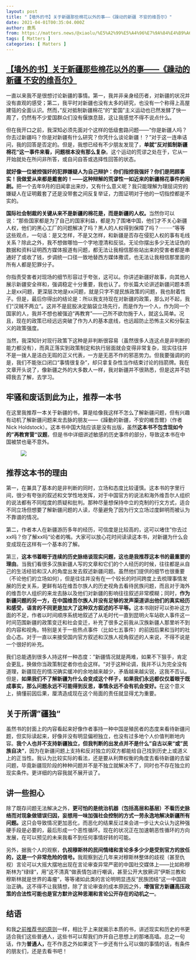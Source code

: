 ```yaml
---
layout: post
title: "【墙外的书】关于新疆那些棉花以外的事——《躁动的新疆 不安的维吾尔》"
date: 2021-04-01T00:35:04.000Z
author: 鹿馬
from: https://matters.news/@xiaolu/%E5%A2%99%E5%A4%96%E7%9A%84%E4%B9%A6-%E5%85%B3%E4%BA%8E%E6%96%B0%E7%96%86%E9%82%A3%E4%BA%9B%E6%A3%89%E8%8A%B1%E4%BB%A5%E5%A4%96%E7%9A%84%E4%BA%8B-%E8%BA%81%E5%8A%A8%E7%9A%84%E6%96%B0%E7%96%86-%E4%B8%8D%E5%AE%89%E7%9A%84%E7%BB%B4%E5%90%BE%E5%B0%94-bafyreiebmfhiexvchtcm2itvdxhktg3aoqg2huc4rf3rvncgfupbrjdmrm
tags: [ Matters ]
categories: [ Matters ]
---
```

<!--1617237304000-->
[【墙外的书】关于新疆那些棉花以外的事——《躁动的新疆 不安的维吾尔》](https://matters.news/@xiaolu/%E5%A2%99%E5%A4%96%E7%9A%84%E4%B9%A6-%E5%85%B3%E4%BA%8E%E6%96%B0%E7%96%86%E9%82%A3%E4%BA%9B%E6%A3%89%E8%8A%B1%E4%BB%A5%E5%A4%96%E7%9A%84%E4%BA%8B-%E8%BA%81%E5%8A%A8%E7%9A%84%E6%96%B0%E7%96%86-%E4%B8%8D%E5%AE%89%E7%9A%84%E7%BB%B4%E5%90%BE%E5%B0%94-bafyreiebmfhiexvchtcm2itvdxhktg3aoqg2huc4rf3rvncgfupbrjdmrm)
------

<div>
<p>一直以来我不是很想讨论新疆的事情。第一，我并非亲身经历者，对新疆的状况并没有直观的感受；第二，我平时对新疆也没有太多的研究，也没有一个称得上高屋建瓴的全面认识。然而，”反对抵制新疆棉花“的”爱国”主义运动也已然发酵了快一周了，仍然有不少爱国群众们没有偃旗息鼓，这让我感觉不得不说点什么。</p><p>但在我开口之前，我深知必须先面对个这样的低级套路问题——“你是新疆人吗？你去过新疆吗？你是对新疆有什么研究？你凭什么谈论新疆！？”对于这一连串诘问，我的回答是否定的。但是，我想已经有不少朋友发现了，<strong>单就”反对抵制新疆棉花“这一事件来看，问题根本没有那么复杂</strong>。这个运动的荒谬之处在于，它从一开始就处在所问非所答，或自问自答或选择性回答的状态。</p><p><strong>就好像一位被控强奸的犯罪嫌疑人为自己辩护：你们指控我强奸？你们是罔顾事实！我做爱从来都是戴套的！——这种辩解的荒谬性一如近来的新疆棉花事件的闹剧。</strong>把一个去年9月的旧闻拿出来炒，又有什么意义呢？我只能理解为理屈词穷的嫌疑人在证明戴套了还是没带套之间反复举证，力图证明对于他的一切指控都是不实的。</p><p><strong>国际社会制裁的关键从来不是新疆的棉花是，而是新疆的人权。</strong>当然你可以说：“那些国家都是为了自己的国家利益，都是为了围堵中国，他们才不关心新疆人权，他们的黑心工厂的问题解决了吗？黑人的人权得到保障了吗？·········”等等这些观点，一句话：是又怎样，不是又怎样，和新疆是否存在侵犯人权的事有毛线关系？除此之外，我不想做哪怕一个字地澄清和反驳。无论你摆出多少无法证伪的数据和资料证明西方媒体报道有问题，都无法让我相信那些站出来的受害者都是串通好了或收了钱，步调统一口径一致地替西方媒体撒谎，也无法让我相信那里面的所有人都是犯罪分子。</p><p>你指责受害者对现场的细节形容过于夸张，这可以。你讲述新疆好故事，向其他人展示新疆安全祥和，强调稳定十分重要，我也认了。你长篇大论讲述新疆问题本质上是xx问题，更深层次地是xx问题，就是只字不提民族政策的问题，我也耐着性子。但是，最后你得出的结论是：所以我支持现在对新疆的政策，那么对不起，我们“汉贼不两立”。这并不是屁股决定脑袋立场先行，而是作为一个人，作为同一个国家的人，我并不想也被强迫“再教育”——己所不欲勿施于人，就这么简单。况且，现在的政策已经远远突破了作为人的基本底线，也远超防止恐怖主义和分裂主义的政策强度。</p><p>当然，我深知针对现行政策下这种是非判断很容易（虽然很多人连这点是非判断的能力都没有），而真正落实到政策制定和执行层面就会变得非常复杂，现实往往并不是一拨人是洁白无瑕的正义代表，一方是无恶不作的邪恶势力。但我要强调的的是，我们不能张口闭口“事情很复杂”，却只拿复杂性当作结束讨论的挡箭牌。我在文章开头说了，像新疆之外的大多数人一样，我对新疆并不很熟悉，但是这并不妨碍我去了解，去学习。</p><h2>牢骚和废话到此为止，推荐一本书</h2><p>在这里我推荐一本关于新疆的书，算是给像我这样不怎么了解新疆问题，但有兴趣有动机了解新疆问题来龙去脉的朋友——《躁動的新疆，不安的維吾爾》（作者Nick Holdstock）。这本书中国大陆应该是没有出版，虽然<strong>这本书不包含现如今的”再教育营“议题</strong>，但是书中详细讲述敏感的历史事件的部分，导致这本书在中国被禁也毫不意外。</p><figure class="image"><img src="https://assets.matters.news/embed/4e3d984e-e7a8-4544-9f91-57832445a0b5.jpeg" data-asset-id="4e3d984e-e7a8-4544-9f91-57832445a0b5" referrerpolicy="no-referrer"><figcaption><span></span></figcaption></figure><h2>推荐这本书的理由</h2><p>第一，在兼具了基本的是非判断的同时，立场和态度比较谨慎。这本书的字里行间，很少有夸张的叙述和文学性地发挥，对于中国官方的说法和海外维吾尔人组织的说法都有不同程度的质疑和批判。那种尽量想保持中立的克制的行文方式，适合不同立场但想要了解新疆问题的人读，尽量避免了因为行文立场过度鲜明而被认为不靠谱的情况。</p><p>第二，作者本人在新疆游历多年的经历，可信度是比较高的，这可以堵住”你去过xx吗？你了解xx吗“论者的嘴。大家可以放心花时间读读这本书，对新疆为什么会变成现在这样有一个基本的了解。</p><p>第三，<strong>这本书着眼于连续的历史脉络谈现实问题，这也是我推荐这本书的最重要的理由</strong>。当我们看很多汉族新疆人写的文章和它们的个人经历的时候，往往都是从自己的生活经验和汉人的角度出发去叙述新疆问题。虽然他们提供的细节也很重要（不论他们的立场如何），但是往往并没有在一个较长的时间跨度上去梳理事情发展的历史关系，更鲜有站在维吾尔族人的历史视角去看待民族问题，而且对于海外的维吾尔人组织的来龙去脉以及他们对新疆的影响往往叙述非常模糊；同时，<strong>作为新疆问题的另一方，在中国维吾尔族人并没有足够的发声渠道讲出他们的真实经历和感受，语言的不同更是加大了这种双方叙述的不平等。</strong>这本书刚好可以弥补这方面的不足，作者以时间顺序系统地叙述了从毛时代一直到昆明火车站砍人事件这一时间范围新疆的政策变迁和社会变迁，补充了很多之前我从汉族新疆人那里听不到的内容和视角。特别是关于一些热点事件（比如七五事件）的前因后果和当时的社会心态。对于一直以来接受国内官方叙述和汉族人视角叙述的人来说，不得不说是一个很好的补充。</p><p>我们总能遇到很多人持这样一种态度：”新疆情况就是两难，如果不下狠手，肯定会更乱，换做你当政策制定者你也会这样。“对于这种论调，我并不认为完全没有道理，新疆现在的情况确实缓冲的余地越来越少，矛盾越来越尖锐，这我不否认。但是，<strong>如果我们不了解新疆为什么会变成这个样子，如果我们永远都仅仅着眼于既成事实，那么问题永远不可能得到反思，事情永远不会有机会变好。</strong>在这个意义上，搞懂前因后果，厘清造成现在这个局面的责任就显得尤为重要。</p><h2>关于所谓”疆独“</h2><p>虽然书的封面上的内容看起来好像作者事持一种中国是殖民者的态度来看待新疆问题，但实际读起来，好像并没有明显偏袒独立，也没有过多地个人价值判断地内容。<strong>我个人也并不支持新疆独立，但我判断的出发点并不是什么”自古以来“或”民族自决“</strong>，因为在新疆问题上支持和反对独立的双方都能给自己找到历史上或道义上的正当性。我认为比较实际的看法，还是要从利弊权衡的角度去看待新疆的去留问题，毕竟新疆现阶段的种种问题并不是不独立就解决不了，同时也不存在独立的现实条件。更详细的内容我就不展开谈了。</p><h2>讲一些担心</h2><p>除了既存问题无法解决之外，<strong>更可怕的是统治机器（包括高层和基层）不看历史脉络而对现象做错误归因，妄想用一味加强社会控制的方式一劳永逸地解决新疆所有问题。</strong>这只会导致情况更加恶化，而恶化的结果反过来会进一步让大众认为这种强硬手段是必要的，最后形成一个恶性循环。现在的状况正在加速朝恶性循环的方向发展，在可以预见的未来我看不到任何事情好转的可能。</p><p>另外，据我个人的观察，<strong>仇视穆斯林的民间情绪和言论多多少少是受到官方的放任的，这是一个非常危险的信号。</strong>我观察到近几年来对穆斯林整体的歧视（甚至仇视）言论可以大摇大摆地出现在言论审查异常严密的中国社交媒体上——比如称穆斯林为”绿绿“，用”这不清真“做表情包进行嘲讽，甚至公开大放厥词”伊斯兰教和穆斯林就是世界的毒瘤“，等等诸如此类的言论明明显违反”民族团结“这一中国政治正确。这不得不让我猜想，除了言论审查的成本原因之外，<strong>增强官方新疆高压政策的合法性可能也是官方默许这种思潮和言论公开存在的动机之一</strong>。</p><h2>结语</h2><p>和我<a href="https://matters.news/@xiaolu/%E5%A2%99%E5%A4%96%E7%9A%84%E4%B9%A6-%E4%BD%8E%E7%AB%AF%E4%BA%BA%E5%8F%A3-%E4%B8%AD%E5%9C%8B-%E6%98%AF%E5%9C%B0%E4%B8%8B%E9%80%99%E5%B9%AB%E9%BC%A0%E6%97%8F%E6%92%90%E8%B5%B7%E4%BE%86%E7%9A%84-%E6%88%91%E5%8F%AF%E8%83%BD%E6%98%AF%E4%BB%96%E4%BB%AC%E4%B8%AD%E7%9A%84%E4%B8%80%E5%91%98-bafyreifxyzbw5vltsrhwgivp22p2wb7shw735crycg3zuxmxohp2v7cioe" target="_blank">之前推荐书的原则</a>一样，相比于上来就揭示本质的书，讲述现实和历史的书更适合我们这些普通人，这些书可以帮我们炸开自己思想上的那堵高墙。总之一句话，作为<strong>普通人，</strong>在不作恶之外如果说下一步还有什么可以做的事情的话，有条件的朋友们，还是去看书吧！</p>
</div>
